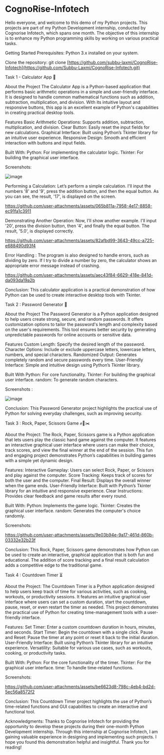 # CognoRise-Infotech

Hello everyone, and welcome to this demo of my Python projects. This projects are part of my Python Development internship, conducted by Cognorise Infotech, which spans one month. The objective of this internship is to enhance my Python programming skills by working on various practical tasks.

Getting Started
Prerequisites:
Python 3.x installed on your system.

Clone the repository:
git clone [https://github.com/subbu-laxmi/CognoRise-Infotech](https://github.com/Subbu-Laxmi/CognoRise-Infotech.git)


Task 1 - Calculator App 🧮

About the Project
The Calculator App is a Python-based application that performs basic arithmetic operations in a simple and user-friendly interface. It is designed to handle common mathematical functions such as addition, subtraction, multiplication, and division. With its intuitive layout and responsive buttons, this app is an excellent example of Python's capabilities in creating practical desktop tools.

Features
Basic Arithmetic Operations: Supports addition, subtraction, multiplication, and division.
Clear Button: Easily reset the input fields for new calculations.
Graphical Interface: Built using Python’s Tkinter library for an intuitive user experience.
Responsive Design: Smooth and efficient interaction with buttons and input fields.

Built With:
Python: For implementing the calculator logic.
Tkinter: For building the graphical user interface.

Screenshots:


![image](https://github.com/user-attachments/assets/0aa8adae-b602-4012-848e-afa42ce506e4)

Performing a Calculation: Let’s perform a simple calculation. I'll input the numbers '8' and '9', press the addition button, and then the equal button. As you can see, the result, '17', is displayed on the screen.



https://github.com/user-attachments/assets/065b811a-7958-4e17-8858-ec91fa1c3911



Demonstrating Another Operation: Now, I'll show another example. I'll input '20', press the division button, then '4', and finally the equal button. The result, '5.0', is displayed correctly.



https://github.com/user-attachments/assets/82afbd99-3643-49cc-a725-e688490d93f4



Error Handling : The program is also designed to handle errors, such as dividing by zero. If I try to divide a number by zero, the calculator shows an appropriate error message instead of crashing.



https://github.com/user-attachments/assets/aec43f84-6629-418e-841d-da093da19a2b



Conclusion: This calculator application is a practical demonstration of how Python can be used to create interactive desktop tools with Tkinter. 


Task 2 : Password Generator 🔐

About the Project
The Password Generator is a Python application designed to help users create strong, secure, and random passwords. It offers customization options to tailor the password's length and complexity based on the user's requirements. This tool ensures better security by generating unpredictable passwords for online accounts or sensitive data.

Features
Custom Length: Specify the desired length of the password.
Character Options: Include or exclude uppercase letters, lowercase letters, numbers, and special characters.
Randomized Output: Generates completely random and secure passwords every time.
User-Friendly Interface: Simple and intuitive design using Python’s Tkinter library.

Built With
Python: For core functionality.
Tkinter: For building the graphical user interface.
random: To generate random characters.

Screenshots :

![image](https://github.com/user-attachments/assets/98bb4cdf-5448-428c-b892-2f146c33c6a9)



Conclusion: This Password Generator project highlights the practical use of Python for solving everyday challenges, such as improving security.


Task 3 : Rock, Paper, Scissors Game ✊📄✂️

About the Project:
The Rock, Paper, Scissors game is a Python application that lets users play the classic hand game against the computer. It features an interactive graphical user interface where users can make their choice, track scores, and view the final winner at the end of the session. This fun and engaging project demonstrates Python’s capabilities in building games with a simple yet dynamic design.

Features:
Interactive Gameplay: Users can select Rock, Paper, or Scissors and play against the computer.
Score Tracking: Keeps track of scores for both the user and the computer.
Final Result: Displays the overall winner when the game ends.
User-Friendly Interface: Built with Python’s Tkinter library for an intuitive and responsive experience.
Clear Instructions: Provides clear feedback and game results after every round.

Built With:
Python: Implements the game logic.
Tkinter: Creates the graphical user interface.
random: Generates the computer's choice randomly.

Screenshots:


https://github.com/user-attachments/assets/9e03b94e-9a17-461d-860b-03332e32b23f



Conclusion: This Rock, Paper, Scissors game demonstrates how Python can be used to create an interactive, graphical application that is both fun and educational. The addition of score tracking and a final result calculation adds a competitive edge to the traditional game.


Task 4 : Countdown Timer ⏳

About the Project:
The Countdown Timer is a Python application designed to help users keep track of time for various activities, such as cooking, workouts, or productivity sessions. It features an intuitive graphical user interface where users can set a custom duration, start the countdown, pause, reset, or even restart the timer as needed. This project demonstrates the practical use of Python for creating time-management tools with a user-friendly interface.

Features:
Set Timer: Enter a custom countdown duration in hours, minutes, and seconds.
Start Timer: Begin the countdown with a single click.
Pause and Reset: Pause the timer at any point or reset it back to the initial duration.
User-Friendly Interface: Built using Python’s Tkinter library for an intuitive experience.
Versatility: Suitable for various use cases, such as workouts, cooking, or productivity tasks.

Built With:
Python: For the core functionality of the timer.
Tkinter: For the graphical user interface.
time: To handle time-related functions.

Screenshots:



https://github.com/user-attachments/assets/be6623d8-798c-4eb4-bd2d-5ec56a8572f2


Conclusion: This Countdown Timer project highlights the use of Python’s time-related functions and GUI capabilities to create an interactive and functional tool.


Acknowledgments:
Thanks to Cognorise Infotech for providing the opportunity to develop these projects during their one-month Python Development internship.
Through this internship at Cognorise Infotech, I am gaining valuable experience in designing and implementing such projects. I hope you found this demonstration helpful and insightful. Thank you for reading!
